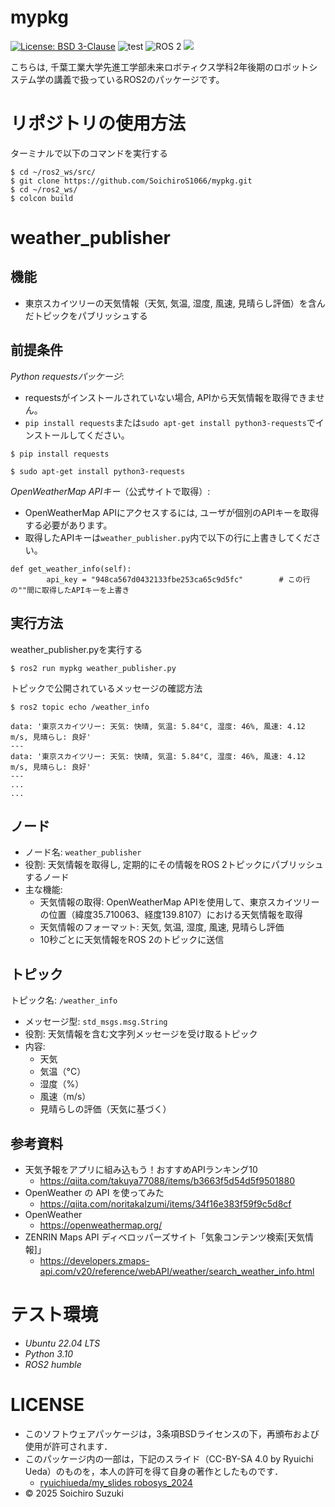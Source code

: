 # mypkg
[![License: BSD 3-Clause](https://img.shields.io/badge/License-BSD%203--Clause-blue.svg)](https://opensource.org/licenses/BSD-3-Clause)
![test](https://github.com/SoichiroS1066/mypkg/actions/workflows/test_counter_processor.yml/badge.svg)
<img src="https://img.shields.io/badge/ROS%202-00A1A7.svg?logo=ros&logoColor=white&style=for-the-badge" alt="ROS 2">
<img src="https://img.shields.io/badge/-Python-yellow.svg?logo=python&style=for-the-badge">


こちらは, 千葉工業大学先進工学部未来ロボティクス学科2年後期のロボットシステム学の講義で扱っているROS2のパッケージです。

# リポジトリの使用方法

ターミナルで以下のコマンドを実行する
```
$ cd ~/ros2_ws/src/
$ git clone https://github.com/SoichiroS1066/mypkg.git
$ cd ~/ros2_ws/
$ colcon build
```

# weather_publisher

## 機能
- 東京スカイツリーの天気情報（天気, 気温, 湿度, 風速, 見晴らし評価）を含んだトピックをパブリッシュする

## 前提条件 
*Python requestsパッケージ*: 
- requestsがインストールされていない場合, APIから天気情報を取得できません。   
- `pip install requests`または`sudo apt-get install python3-requests`でインストールしてください。
```
$ pip install requests
```
```
$ sudo apt-get install python3-requests
```

*OpenWeatherMap APIキー*（公式サイトで取得）:
- OpenWeatherMap APIにアクセスするには, ユーザが個別のAPIキーを取得する必要があります。
- 取得したAPIキーは`weather_publisher.py`内で以下の行に上書きしてください。
```
def get_weather_info(self):
        api_key = "948ca567d0432133fbe253ca65c9d5fc"        # この行の""間に取得したAPIキーを上書き
```

## 実行方法
weather_publisher.pyを実行する
```
$ ros2 run mypkg weather_publisher.py
``` 

トピックで公開されているメッセージの確認方法
```
$ ros2 topic echo /weather_info
```
```
data: '東京スカイツリー: 天気: 快晴, 気温: 5.84°C, 湿度: 46%, 風速: 4.12 m/s, 見晴らし: 良好'
---
data: '東京スカイツリー: 天気: 快晴, 気温: 5.84°C, 湿度: 46%, 風速: 4.12 m/s, 見晴らし: 良好'
---
...
...
```

## ノード
- ノード名: `weather_publisher`
- 役割: 天気情報を取得し, 定期的にその情報をROS 2トピックにパブリッシュするノード
- 主な機能:
    - 天気情報の取得: OpenWeatherMap APIを使用して、東京スカイツリーの位置（緯度35.710063、経度139.8107）における天気情報を取得
    - 天気情報のフォーマット: 天気, 気温, 湿度, 風速, 見晴らし評価
    - 10秒ごとに天気情報をROS 2のトピックに送信

## トピック
トピック名: `/weather_info`
- メッセージ型: `std_msgs.msg.String`
- 役割: 天気情報を含む文字列メッセージを受け取るトピック
- 内容:
    - 天気
    - 気温（°C）
    - 湿度（%）
    - 風速（m/s）
    - 見晴らしの評価（天気に基づく）

## 参考資料
- 天気予報をアプリに組み込もう！おすすめAPIランキング10
    - https://qiita.com/takuya77088/items/b3663f5d54d5f9501880
- OpenWeather の API を使ってみた
    - https://qiita.com/noritakaIzumi/items/34f16e383f59f9c5d8cf
- OpenWeather
    - https://openweathermap.org/
- ZENRIN Maps API ディベロッパーズサイト「気象コンテンツ検索[天気情報]」
    - https://developers.zmaps-api.com/v20/reference/webAPI/weather/search_weather_info.html

# テスト環境
- *Ubuntu 22.04 LTS*
- *Python 3.10*
- *ROS2 humble*

# LICENSE

- このソフトウェアパッケージは，3条項BSDライセンスの下，再頒布および使用が許可されます．
- このパッケージ内の一部は，下記のスライド（CC-BY-SA 4.0 by Ryuichi Ueda）のものを，本人の許可を得て自身の著作としたものです．
    - [ryuichiueda/my_slides robosys_2024](https://github.com/ryuichiueda/my_slides/tree/master/robosys_2024)
- © 2025 Soichiro Suzuki
